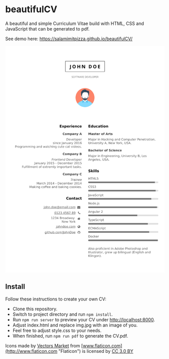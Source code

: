 # beautifulCV

A beautiful and simple Curriculum Vitae build with HTML, CSS and JavaScript that can be generated to pdf.

See demo here: <https://salamimitpizza.github.io/beautifulCV/>

![image](CV.png)

## Install

Follow these instructions to create your own CV:

- Clone this repository.
- Switch to project directory and run `npm install`.
- Run `npm run server` to preview your CV under <http://localhost:8000>.
- Adjust index.html and replace img.jpg with an image of you.
- Feel free to adjust style.css to your needs.
- When finished, run `npm run pdf` to generate the CV.pdf.

Icons made by [Vectors Market](http://www.flaticon.com/authors/vectors-market "Vectors Market") from [www.flaticon.com](http://www.flaticon.com "Flaticon") is licensed by [CC 3.0 BY](http://creativecommons.org/licenses/by/3.0/ "Creative Commons BY 3.0")
